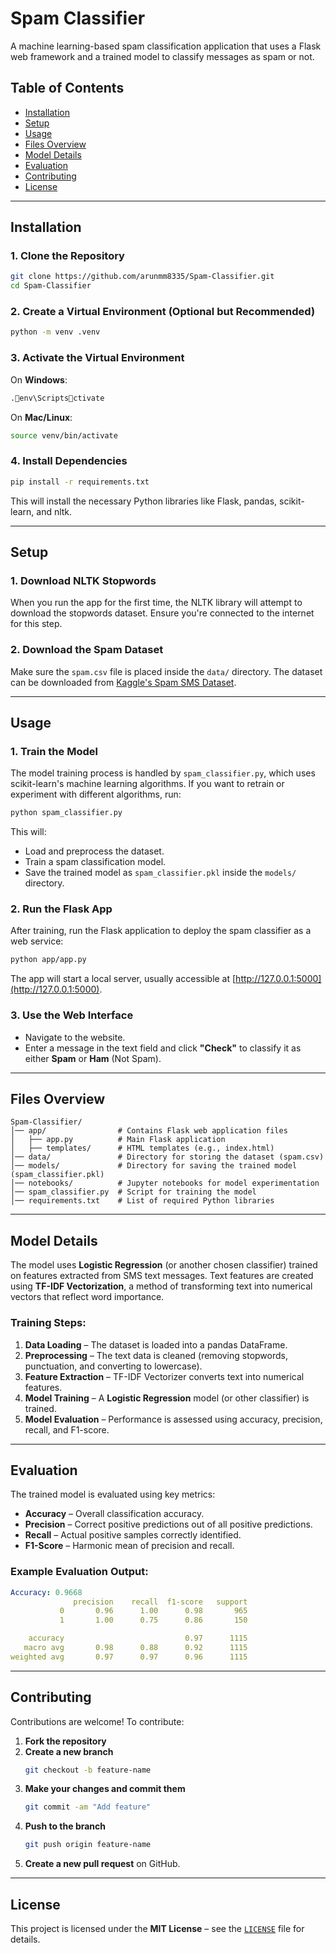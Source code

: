 # Spam Classifier

A machine learning-based spam classification application that uses a Flask web framework and a trained model to classify messages as spam or not.

## Table of Contents
- [Installation](#installation)
- [Setup](#setup)
- [Usage](#usage)
- [Files Overview](#files-overview)
- [Model Details](#model-details)
- [Evaluation](#evaluation)
- [Contributing](#contributing)
- [License](#license)

---

## Installation

### 1. Clone the Repository
```bash
git clone https://github.com/arunmm8335/Spam-Classifier.git
cd Spam-Classifier
```

### 2. Create a Virtual Environment (Optional but Recommended)
```bash
python -m venv .venv
```

### 3. Activate the Virtual Environment  
On **Windows**:
```bash
.env\Scriptsctivate
```
On **Mac/Linux**:
```bash
source venv/bin/activate
```

### 4. Install Dependencies
```bash
pip install -r requirements.txt
```
This will install the necessary Python libraries like Flask, pandas, scikit-learn, and nltk.

---

## Setup

### 1. Download NLTK Stopwords  
When you run the app for the first time, the NLTK library will attempt to download the stopwords dataset. Ensure you're connected to the internet for this step.

### 2. Download the Spam Dataset  
Make sure the `spam.csv` file is placed inside the `data/` directory. The dataset can be downloaded from [Kaggle's Spam SMS Dataset](https://www.kaggle.com/datasets/uciml/sms-spam-collection-dataset).

---

## Usage

### 1. Train the Model  
The model training process is handled by `spam_classifier.py`, which uses scikit-learn's machine learning algorithms. If you want to retrain or experiment with different algorithms, run:
```bash
python spam_classifier.py
```
This will:
- Load and preprocess the dataset.
- Train a spam classification model.
- Save the trained model as `spam_classifier.pkl` inside the `models/` directory.

### 2. Run the Flask App  
After training, run the Flask application to deploy the spam classifier as a web service:
```bash
python app/app.py
```
The app will start a local server, usually accessible at [http://127.0.0.1:5000](http://127.0.0.1:5000).

### 3. Use the Web Interface
- Navigate to the website.
- Enter a message in the text field and click **"Check"** to classify it as either **Spam** or **Ham** (Not Spam).

---

## Files Overview

```
Spam-Classifier/
│── app/                # Contains Flask web application files
│   ├── app.py          # Main Flask application
│   ├── templates/      # HTML templates (e.g., index.html)
│── data/               # Directory for storing the dataset (spam.csv)
│── models/             # Directory for saving the trained model (spam_classifier.pkl)
│── notebooks/          # Jupyter notebooks for model experimentation
│── spam_classifier.py  # Script for training the model
│── requirements.txt    # List of required Python libraries
```

---

## Model Details

The model uses **Logistic Regression** (or another chosen classifier) trained on features extracted from SMS text messages. Text features are created using **TF-IDF Vectorization**, a method of transforming text into numerical vectors that reflect word importance.

### Training Steps:
1. **Data Loading** – The dataset is loaded into a pandas DataFrame.
2. **Preprocessing** – The text data is cleaned (removing stopwords, punctuation, and converting to lowercase).
3. **Feature Extraction** – TF-IDF Vectorizer converts text into numerical features.
4. **Model Training** – A **Logistic Regression** model (or other classifier) is trained.
5. **Model Evaluation** – Performance is assessed using accuracy, precision, recall, and F1-score.

---

## Evaluation

The trained model is evaluated using key metrics:

- **Accuracy** – Overall classification accuracy.
- **Precision** – Correct positive predictions out of all positive predictions.
- **Recall** – Actual positive samples correctly identified.
- **F1-Score** – Harmonic mean of precision and recall.

### Example Evaluation Output:
```yaml
Accuracy: 0.9668
              precision    recall  f1-score   support
           0       0.96      1.00      0.98       965
           1       1.00      0.75      0.86       150

    accuracy                           0.97      1115
   macro avg       0.98      0.88      0.92      1115
weighted avg       0.97      0.97      0.96      1115
```

---

## Contributing

Contributions are welcome! To contribute:

1. **Fork the repository**  
2. **Create a new branch**  
   ```bash
   git checkout -b feature-name
   ```
3. **Make your changes and commit them**  
   ```bash
   git commit -am "Add feature"
   ```
4. **Push to the branch**  
   ```bash
   git push origin feature-name
   ```
5. **Create a new pull request** on GitHub.

---

## License

This project is licensed under the **MIT License** – see the [`LICENSE`](LICENSE) file for details.

